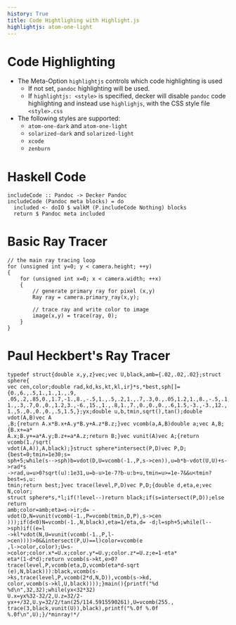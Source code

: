 ```yaml
---
history: True
title: Code Hightlighing with Highlight.js
highlightjs: atom-one-light
---
```


# Code Highlighting

- The Meta-Option `highlightjs` controls which code highlighting is used
    - If not set, `pandoc` highlighting will be used.
    - If `highlightjs: <style>` is specified, decker will disable `pandoc` code
      highlighting and instead use `highlighjs`, with the CSS style
      file `<style>.css`
- The following styles are supported:
    - `atom-one-dark` and `atom-one-light`
    - `solarized-dark` and `solarized-light`
    - `xcode`
    - `zenburn`


# Haskell Code

``` {.haskell}
includeCode :: Pandoc -> Decker Pandoc
includeCode (Pandoc meta blocks) = do
  included <- doIO $ walkM (P.includeCode Nothing) blocks
  return $ Pandoc meta included
```


# Basic Ray Tracer

``` {.cpp}
// the main ray tracing loop
for (unsigned int y=0; y < camera.height; ++y)
{
    for (unsigned int x=0; x < camera.width; ++x)
    {
        // generate primary ray for pixel (x,y)
        Ray ray = camera.primary_ray(x,y);

        // trace ray and write color to image
        image(x,y) = trace(ray, 0);
    }
}
```


# Paul Heckbert's Ray Tracer

``` {.c}
typedef struct{double x,y,z}vec;vec U,black,amb={.02,.02,.02};struct sphere{
vec cen,color;double rad,kd,ks,kt,kl,ir}*s,*best,sph[]={0.,6.,.5,1.,1.,1.,.9,
.05,.2,.85,0.,1.7,-1.,8.,-.5,1.,.5,.2,1.,.7,.3,0.,.05,1.2,1.,8.,-.5,.1,.8,.8,
1.,.3,.7,0.,0.,1.2,3.,-6.,15.,1.,.8,1.,7.,0.,0.,0.,.6,1.5,-3.,-3.,12.,.8,1.,
1.,5.,0.,0.,0.,.5,1.5,};yx;double u,b,tmin,sqrt(),tan();double vdot(A,B)vec A
,B;{return A.x*B.x+A.y*B.y+A.z*B.z;}vec vcomb(a,A,B)double a;vec A,B;{B.x+=a*
A.x;B.y+=a*A.y;B.z+=a*A.z;return B;}vec vunit(A)vec A;{return vcomb(1./sqrt(
vdot(A,A)),A,black);}struct sphere*intersect(P,D)vec P,D;{best=0;tmin=1e30;s=
sph+5;while(s-->sph)b=vdot(D,U=vcomb(-1.,P,s->cen)),u=b*b-vdot(U,U)+s->rad*s
->rad,u=u>0?sqrt(u):1e31,u=b-u>1e-7?b-u:b+u,tmin=u>=1e-7&&u<tmin?best=s,u:
tmin;return best;}vec trace(level,P,D)vec P,D;{double d,eta,e;vec N,color;
struct sphere*s,*l;if(!level--)return black;if(s=intersect(P,D));else return
amb;color=amb;eta=s->ir;d= -vdot(D,N=vunit(vcomb(-1.,P=vcomb(tmin,D,P),s->cen
)));if(d<0)N=vcomb(-1.,N,black),eta=1/eta,d= -d;l=sph+5;while(l-->sph)if((e=l
->kl*vdot(N,U=vunit(vcomb(-1.,P,l->cen))))>0&&intersect(P,U)==l)color=vcomb(e
,l->color,color);U=s->color;color.x*=U.x;color.y*=U.y;color.z*=U.z;e=1-eta*
eta*(1-d*d);return vcomb(s->kt,e>0?trace(level,P,vcomb(eta,D,vcomb(eta*d-sqrt
(e),N,black))):black,vcomb(s->ks,trace(level,P,vcomb(2*d,N,D)),vcomb(s->kd,
color,vcomb(s->kl,U,black))));}main(){printf("%d %d\n",32,32);while(yx<32*32)
U.x=yx%32-32/2,U.z=32/2-yx++/32,U.y=32/2/tan(25/114.5915590261),U=vcomb(255.,
trace(3,black,vunit(U)),black),printf("%.0f %.0f %.0f\n",U);}/*minray!*/
```

